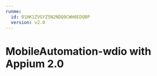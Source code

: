 ```yaml
---
runme:
  id: 01HK1ZVGYZ5N2NDQ0CWH0EDQBP
  version: v2.0
---
```


# MobileAutomation-wdio with Appium 2.0 